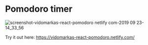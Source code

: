 # Pomodoro timer

![screenshot-vidomarkas-react-pomodoro netlify com-2019 09 23-14_33_56](https://user-images.githubusercontent.com/37672494/65433480-ff924900-de14-11e9-975c-13c4c05fe2ad.jpg)

Try it out here: https://vidomarkas-react-pomodoro.netlify.com/
